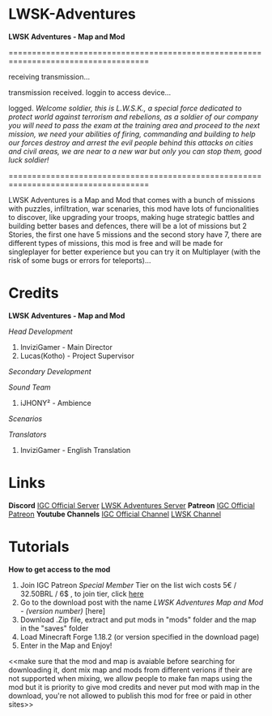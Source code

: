 # LWSK-Adventures
**LWSK Adventures - Map and Mod**

====================================================================================

receiving transmission...

transmission received.
loggin to access device...

logged.
*Welcome soldier, this is L.W.S.K., a special force dedicated to protect world against terrorism and rebelions, as a soldier of our company you will need to pass the exam at the training area and proceed to the next mission, we need your abilities of firing, commanding and building to help our forces destroy and arrest the evil people behind this attacks on cities and civil areas, we are near to a new war but only you can stop them, good luck soldier!*

====================================================================================

LWSK Adventures is a Map and Mod that comes with a bunch of missions with puzzles, infiltration, war scenaries, this mod have lots of funcionalities to discover, like upgrading your troops, making huge strategic battles and building better bases and defences, there will be a lot of missions but 2 Stories, the first one have 5 missions and the second story have 7, there are different types of missions, this mod is free and will be made for singleplayer for better experience but you can try it on Multiplayer (with the risk of some bugs or errors for teleports)...

# Credits
**LWSK Adventures - Map and Mod**

*Head Development*
1. InviziGamer - Main Director
2. Lucas(Kotho) - Project Supervisor

*Secondary Development*


*Sound Team*
1. iJHONY² - Ambience

*Scenarios*


*Translators*
1. InviziGamer - English Translation

# Links

**Discord**
[IGC Official Server](https://discord.gg/HbnZ8fqvMq)
[LWSK Adventures Server](https://discord.gg/zNJq7srv2Y)
**Patreon**
[IGC Official Patreon](https://www.patreon.com/incredible_games_corporation?fan_landing=true)
**Youtube Channels**
[IGC Official Channel](https://www.youtube.com/channel/UCrTssLRIdQk8ferz62P0S7g)
[LWSK Channel](https://www.youtube.com/channel/UCe02OlHHEXECHqBzcqTFeWQ)

# Tutorials
**How to get access to the mod**

1. Join IGC Patreon *Special Member* Tier on the list wich costs 5€ / 32.50BRL / 6$ , to join tier, click [here](https://www.patreon.com/checkout/incredible_games_corporation/4943945)
2. Go to the download post with the name *LWSK Adventures Map and Mod - (version number)* [here]
3. Download .Zip file, extract and put mods in "mods" folder and the map in the "saves" folder
4. Load Minecraft Forge 1.18.2 (or version specified in the download page)
5. Enter in the Map and Enjoy!

<<make sure that the mod and map is avaiable before searching for downloading it, dont mix map and mods from different verions if their are not supported when mixing, we allow people to make fan maps using the mod but it is priority to give mod credits and never put mod with map in the download, you're not allowed to publish this mod for free or paid in other sites>>
